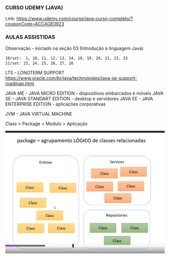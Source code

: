 ### CURSO UDEMY (JAVA)

Link: https://www.udemy.com/course/java-curso-completo/?couponCode=ACCAGE0923

### AULAS ASSISTIDAS
Observação - iniciado na seção 03 (Introdução à linguagem Java)
```
10/set:  1, 10, 11, 12, 13, 14, 18, 19, 20, 21, 22, 23
11/set: 23, 24, 25, 26, 27, 28
```

LTS - LONGTERM SUPPORT
https://www.oracle.com/br/java/technologies/java-se-support-roadmap.html

JAVA ME - JAVA MICRO EDITION - dispositivos embarcados e móveis
JAVA SE - JAVA STANDART EDITION - desktop e servidores
JAVA EE - JAVA ENTERPRISE EDITION - aplicações corporativas

JVM - JAVA VIRTUAL MACHINE

Class > Package > Modulo > Aplicação

![alt text](image.png)